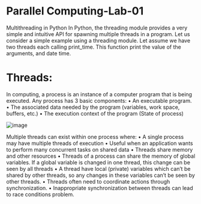 # Parallel Computing-Lab-01

Multithreading in Python
In Python, the threading module provides a very simple and intuitive API for spawning multiple threads in a program. Let us consider a simple example using a threading module. Let assume we have two threads each calling print_time. This function print the value of the arguments, and date time. 

# Threads: 
In computing, a process is an instance of a computer program that is being executed. Any process has 3 basic components:
•	An executable program.
•	The associated data needed by the program (variables, work space, buffers, etc.)
•	The execution context of the program (State of process)

![image](https://github.com/Naif-Al-Ajlani/Multithreading-Lab-01/assets/98528261/0a162a5e-0203-4b59-a475-b4e2274f9318)


Multiple threads can exist within one process where:
•	A single process may have multiple threads of execution
•	Useful when an application wants to perform many concurrent tasks on shared data
•	Threads share memory and other resources
•	Threads of a process can share the memory of global variables. If a global variable is changed in one thread, this change can be seen by all threads
•	A thread have local (private) variables which can’t be shared by other threads, so any changes in these variables can’t be seen by other threads.
•	Threads often need to coordinate actions through synchronization.
•	Inappropriate synchronization between threads can lead to race conditions problem. 
